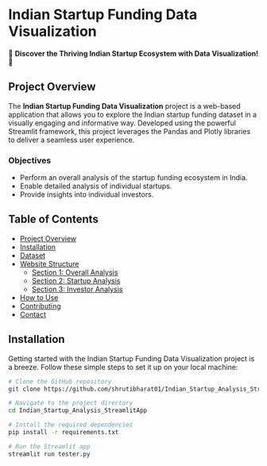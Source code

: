 # Indian Startup Funding Data Visualization

🚀 **Discover the Thriving Indian Startup Ecosystem with Data Visualization!** 🌟

## Project Overview
The **Indian Startup Funding Data Visualization** project is a web-based application that allows you to explore the Indian startup funding dataset in a visually engaging and informative way. Developed using the powerful Streamlit framework, this project leverages the Pandas and Plotly libraries to deliver a seamless user experience.

### Objectives
- Perform an overall analysis of the startup funding ecosystem in India.
- Enable detailed analysis of individual startups.
- Provide insights into individual investors.

## Table of Contents
- [Project Overview](#project-overview)
- [Installation](#installation)
- [Dataset](#dataset)
- [Website Structure](#website-structure)
  - [Section 1: Overall Analysis](#section-1-overall-analysis)
  - [Section 2: Startup Analysis](#section-2-startup-analysis)
  - [Section 3: Investor Analysis](#section-3-investor-analysis)
- [How to Use](#how-to-use)
- [Contributing](#contributing)
- [Contact](#contact)

## Installation

Getting started with the Indian Startup Funding Data Visualization project is a breeze. Follow these simple steps to set it up on your local machine:

```sh
# Clone the GitHub repository
git clone https://github.com/shrutibharat01/Indian_Startup_Analysis_StreamlitApp.git

# Navigate to the project directory
cd Indian_Startup_Analysis_StreamlitApp

# Install the required dependencies
pip install -r requirements.txt

# Run the Streamlit app
streamlit run tester.py

